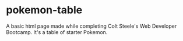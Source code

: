 # pokemon-table
A basic html page made while completing Colt Steele's Web Developer Bootcamp. It's a table of starter Pokemon.
